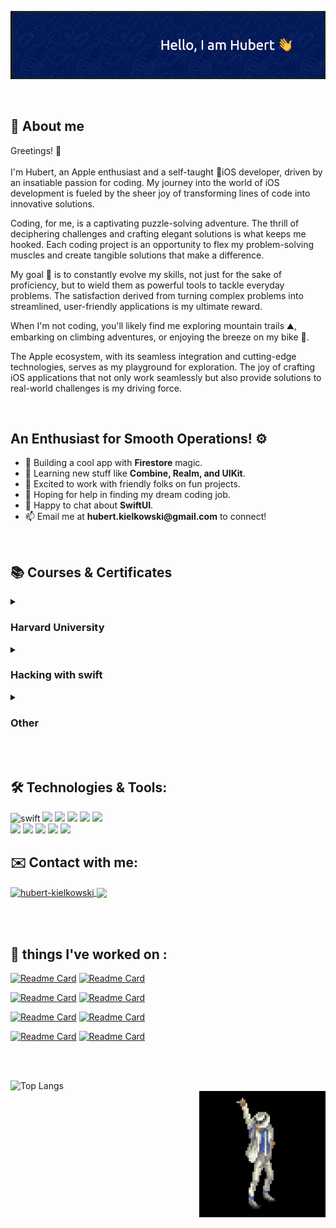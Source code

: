 ![Header](https://github.com/bashubb/bashubb/blob/main/github_header.png)


<br>
<h2>📍 About me</h2>
    <p >Greetings! 🚀 <br> 
     <br>
     I'm Hubert, an Apple enthusiast and a self-taught 📱iOS developer, driven by an insatiable passion for coding. My journey into the world of iOS development is fueled by the sheer joy of transforming lines of code into innovative solutions.</p>
    <p>Coding, for me, is a captivating puzzle-solving adventure. The thrill of deciphering challenges and crafting elegant solutions is what keeps me hooked. Each coding project is an opportunity to flex my problem-solving muscles and create tangible solutions that make a difference.</p>

   <p > My goal 🏹 is to constantly evolve my skills, not just for the sake of proficiency, but to wield them as powerful tools to tackle everyday problems. The satisfaction derived from turning complex problems into streamlined, user-friendly applications is my ultimate reward.</p>

   <p> When I'm not coding, you'll likely find me exploring mountain trails ⛰️, embarking on climbing adventures, or enjoying the breeze on my bike 🚴. </p>
   <p> The Apple ecosystem, with its seamless integration and cutting-edge technologies, serves as my playground for exploration. The joy of crafting iOS applications that not only work seamlessly but also provide solutions to real-world challenges is my driving force.
    </p>
    <br>




<h2>An Enthusiast for Smooth Operations! ⚙️   </h2>

<ul>
    <li>🔭 Building a cool app with <b>Firestore</b> magic.</li>
    <li>🌱 Learning new stuff like <b>Combine, Realm, and UIKit</b>.</li>
    <li>👯 Excited to work with friendly folks on fun projects.</li>
    <li>🤝 Hoping for help in finding my dream coding job.</li>
    <li>💬 Happy to chat about <b>SwiftUI</b>.</li>
    <li>📫 Email me at <b>hubert.kielkowski@gmail.com</b> to connect!</li>
</ul>
<br>


<h2> 📚 Courses & Certificates </h2>
<details>
    <summary><h3>Harvard University</h3></summary>
    <ul>
        <li><h4>CS50x - Introduction to computer science</h4></li>
        <p><i>I embarked on the CS50x journey, delving into a 10-week exploration that unfolded <br>
            the foundations of the C programming language,the adaptability of Python, the intricacies of SQL's database querying capabilities,<br>
            and the vibrant interactivity brought by HTML and JavaScript. Throughout this experience, I tackled over 30 coding challenges, culminating in a</i> <a href="https://github.com/bashubb/VisualSort">final project</a></p>
            <ul>
                <li><a href="https://github.com/bashubb/CS50x">Check My Solutions</a></li>
                <li><a href="https://certificates.cs50.io/750197ab-7311-4f6a-b936-c67a5a0fe3f9">Certificate</a></li>
            </ul>
            <br>
        <li><h4>CS50p - Introduction to computer science with Python</h4></li>
        <p><i>In the CS50 Python course, I explored essential programming concepts, <br>
            including functions, variables, conditionals, loops, exceptions, libraries, unit tests,<br>
            file I/O, and regular expressions. With hands-on challenges for each topic and a </i><a href="https://github.com/bashubb/Tic_tac_toe">final project</a>, <br><i>
            the course provided a practical and comprehensive understanding of Python. The entire curriculum was centered on Python,<br>
            offering a robust foundation for solving diverse programming problems.</i></p>
            <ul>
                <li><a href="https://github.com/bashubb/CS50p">Check My Solutions</a></li>
                <li><a href="https://certificates.cs50.io/671fc18b-72f6-435e-a4af-f3ae129ca738">Certificate</a></li>
            </ul>
            <br>
        <li><h4>CS50T - Technology</h4></li>
            <p><i>In CS50 Technology, I delved into lectures covering hardware, the Internet, multimedia, security,<br>
                programming, and web development. This course provided me with a solid foundation in today's technology and<br>
                prepared me for future advancements, fostering a deeper understanding of key concepts in a concise format.</i></p>
            <ul>
                <li><a href="https://certificates.cs50.io/f9730f55-bc0b-4d41-b8d3-f7d15495f1f7">Certificate</a></li>
            </ul>
    </ul>
</details>
<details>
    <summary><h3>Hacking with swift</h3></summary>
    <ul>
        <li><h4>100 days with swift</h4></li>
            <ul>
                <li><a href="https://github.com/bashubb/100-days-of-swift">Projects repository</a></li>
                <li><a href="">Certificate</a></li>
            </ul>
        <li><h4>100 days with swiftUI</h4></li>
            <ul>
                <li><a href="https://github.com/bashubb/100-days-of-swiftUI">Projects repository</a></li>
                <li><a href="">Certificate</a></li>
            </ul>
    </ul>
</details>
<details>
    <summary><h3>Other</h3></summary>
    <ul>
        <li><h4>Swift Essential Training</h4></li>
            <ul>
                <li><a href="https://github.com/bashubb/bashubb/blob/main/CertyfikatUkonczenia_Swift%205%20Essential%20Training.pdf">Certificate</a></li>
            </ul>
        <li><h4>Software Development Academy : Junior Python Developer Course</h4></li>
            <ul>
                <li><a href="https://app.diplomasafe.com/pl-PL/diploma/d24fa5ee81817728bf0f6c4b040d084bd7ffeb071">Certificate</a></li>
            </ul>
        <li><h4>Software Development Academy : Scrum Metodology</h4></li>
            <ul>
                <li><a href="https://app.diplomasafe.com/pl-PL/diploma/d0f76442265ab45b0e5a6d6cd9f644b63976a7269">Certificate</a></li>
            </ul>
        <li><h4>Deep Teaching Solutions : Learning How to Learn - Powerful mental tools to help you master tough subjects</h4></li>
            <ul>
                <li><a href="https://github.com/bashubb/bashubb/blob/main/Coursera%20CRSAXCP6FJSM-2.pdf">Certificate</a></li>
            </ul>
    </ul>
</details>
<br><br>
<h2> 🛠️ Technologies & Tools: </h2>

<p align="left">
<img src="https://img.shields.io/badge/Swift-F05138.svg?style=for-the-badge&logo=Swift&logoColor=white" alt="swift" />
<img src="https://img.shields.io/badge/Xcode-147EFB.svg?style=for-the-badge&logo=Xcode&logoColor=white" />
<img src="https://img.shields.io/badge/Firebase-FFCA28.svg?style=for-the-badge&logo=Firebase&logoColor=black" />
<img src="https://img.shields.io/badge/Realm-39477F.svg?style=for-the-badge&logo=Realm&logoColor=white" />
<img src="https://img.shields.io/badge/CocoaPods-EE3322.svg?style=for-the-badge&logo=CocoaPods&logoColor=white"/>
<img src="https://img.shields.io/badge/Apple-000000.svg?style=for-the-badge&logo=Apple&logoColor=white" /> <br>

<img src="https://img.shields.io/badge/Python-3776AB.svg?style=for-the-badge&logo=Python&logoColor=white"/>
<img src="https://img.shields.io/badge/JavaScript-F7DF1E.svg?style=for-the-badge&logo=JavaScript&logoColor=black"/>
<img src="https://img.shields.io/badge/HTML5-E34F26.svg?style=for-the-badge&logo=HTML5&logoColor=white"/>
<img src="https://img.shields.io/badge/Git-F05032.svg?style=for-the-badge&logo=Git&logoColor=white" />
<img src="https://img.shields.io/badge/GitHub-181717.svg?style=for-the-badge&logo=GitHub&logoColor=white" />
</p>

<h2>✉️ Contact with me:</h2> 

<p align="left">
<a href="https://linkedin.com/in/hubert-kielkowski" target="blank"><img align="center" src="https://img.shields.io/badge/LinkedIn-0A66C2.svg?style=for-the-badge&logo=LinkedIn&logoColor=white" alt="hubert-kielkowski"/> <a href="https://discord.gg/https://discord.gg/Hnr2vdnbSX" target="blank"><img align="center" src="https://img.shields.io/badge/Discord-5865F2.svg?style=for-the-badge&logo=Discord&logoColor=white"/></a>
</p>

<br><br>

<h2>📐 things I've worked on :</h2>

<p>
    
[![Readme Card](https://github-readme-stats.vercel.app/api/pin/?username=bashubb&repo=BillSpliter&text_color=848D97&border_color=21262C&bg_color=0D1117&description_lines_count=5)](https://github.com/bashubb/BillSpliter)
[![Readme Card](https://github-readme-stats.vercel.app/api/pin/?username=bashubb&repo=VisualSort&text_color=848D97&border_color=21262C&bg_color=0D1117&description_lines_count=5)](https://github.com/bashubb/VisualSort)
</p><p>
    
[![Readme Card](https://github-readme-stats.vercel.app/api/pin/?username=bashubb&repo=Tic_tac_toe&text_color=848D97&border_color=21262C&bg_color=0D1117&description_lines_count=5)](https://github.com/bashubb/Tic_tac_toe)
[![Readme Card](https://github-readme-stats.vercel.app/api/pin/?username=bashubb&repo=Unit-Converter&text_color=848D97&border_color=21262C&bg_color=0D1117&description_lines_count=5)](https://github.com/bashubb/Unit-Converter)
</p><p>
    
[![Readme Card](https://github-readme-stats.vercel.app/api/pin/?username=bashubb&repo=ChuckNorrisJokeApp&text_color=848D97&border_color=21262C&bg_color=0D1117&description_lines_count=5)](https://github.com/bashubb/ChuckNorrisJokeApp)
[![Readme Card](https://github-readme-stats.vercel.app/api/pin/?username=bashubb&repo=Simple_ToDO&text_color=848D97&border_color=21262C&bg_color=0D1117&description_lines_count=5)](https://github.com/bashubb/Simple_ToDO)
</p><p>
    
[![Readme Card](https://github-readme-stats.vercel.app/api/pin/?username=bashubb&repo=ScrollSampler&text_color=848D97&border_color=21262C&bg_color=0D1117&description_lines_count=5)](https://github.com/bashubb/ScrollSampler)
[![Readme Card](https://github-readme-stats.vercel.app/api/pin/?username=bashubb&repo=VisualSort&text_color=848D97&border_color=21262C&bg_color=0D1117&description_lines_count=5)](https://github.com/bashubb/VisualSort)
    
</p>
<br><br>
    
<p> 
    
![Top Langs](https://github-readme-stats.vercel.app/api/top-langs/?username=bashubb&&hide_progress=true&text_color=848D97&border_color=21262C&bg_color=0D1117)        
<img align="right" src="https://github.com/bashubb/bashubb/blob/main/jackson_dancing.gif" width="40%" height="40%">
</p>
 
